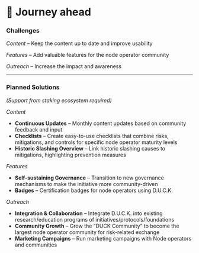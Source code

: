 # 🎯 Journey ahead

### Challenges

_Content –_ Keep the content up to date and improve usability

_Features –_ Add valuable features for the node operator community

_Outreach –_ Increase the impact and awareness

***

### Planned Solutions&#x20;

_(Support from staking ecosystem required)_

_Content_

* **Continuous Updates** – Monthly content updates based on community feedback and input
* **Checklists** – Create easy-to-use checklists that combine risks, mitigations, and controls for specific node operator maturity levels
* **Historic Slashing Overview** – Link historic slashing causes to mitigations, highlighting prevention measures

_Features_

* **Self-sustaining Governance** – Transition to new governance mechanisms to make the initiative more community-driven
* **Badges** – Certification badges for node operators using D.U.C.K.

_Outreach_

* **Integration & Collaboration** – Integrate D.U.C.K. into existing research/education programs of initiatives/protocols/foundations
* **Community Growth** – Grow the  “DUCK Community” to become the largest node operator community for risk-related exchange
* **Marketing Campaigns** – Run marketing campaigns with Node operators and communities

